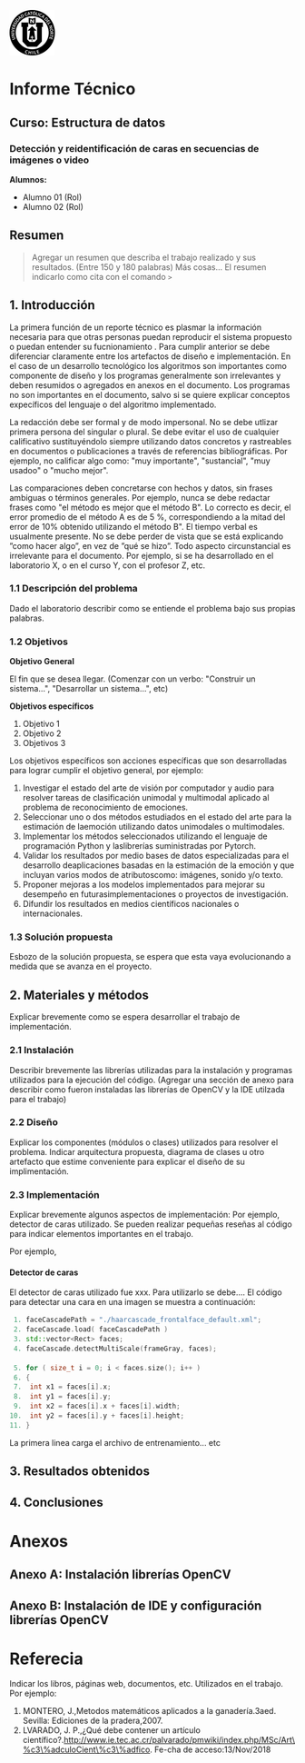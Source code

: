 ![UCN](images/60x60-ucn-negro.png)


# Informe Técnico 
## Curso: Estructura de datos
### Detección y reidentificación de caras en secuencias de imágenes o video

**Alumnos:**

* Alumno 01 (Rol)
* Alumno 02 (Rol)

## Resumen 

> Agregar un resumen que describa el trabajo realizado y sus resultados. (Entre 150 y 180 palabras)
> Más cosas...
> El resumen indicarlo como cita con el comando `>`

## 1. Introducción

La primera función de un reporte técnico es plasmar la información necesaria para que otras personas puedan reproducir el sistema propuesto o puedan entender su fucnionamiento . Para cumplir anterior se debe diferenciar claramente entre los artefactos de diseño e implementación. En el caso de un desarrollo tecnológico los algoritmos son importantes como componente de diseño y los programas generalmente son irrelevantes y deben resumidos o agregados en anexos en el documento. Los programas no son importantes en el documento, salvo si se quiere explicar conceptos expecíficos del lenguaje o del algoritmo implementado.

La redacción debe ser formal y de modo impersonal. No se debe utlizar primera persona del singular o plural. Se debe evitar el uso de cualquier calificativo sustituyéndolo siempre utilizando datos concretos y rastreables en documentos o publicaciones a través de referencias bibliográficas. Por ejemplo, no calificar algo como: "muy importante", "sustancial", "muy usadoo" o "mucho mejor".

Las comparaciones deben concretarse con hechos y datos, sin frases ambiguas o términos generales. Por ejemplo, nunca se debe redactar frases como "el método es mejor que el método B". Lo correcto es decir, el error promedio de el método A es de 5 %, correspondiendo a la mitad del error de 10% obtenido utilizando el método B". El tiempo verbal es usualmente presente. No se debe perder de vista que se está explicando ”como hacer algo”, en vez de ”qué se hizo”. Todo aspecto circunstancial es irrelevante para el documento. Por ejemplo, si se ha desarrollado en el laboratorio X, o en el curso Y, con el profesor Z, etc.

### 1.1 Descripción del problema

Dado el laboratorio describir como se entiende el problema bajo sus propias palabras.

### 1.2 Objetivos 

**Objetivo General**

El fin que se desea llegar. (Comenzar con un verbo: "Construir un sistema...", "Desarrollar un sistema...", etc)

**Objetivos específicos**

1. Objetivo 1
2. Objetivo 2
3. Objetivos 3

Los objetivos específicos son acciones específicas que son desarrolladas para lograr cumplir el objetivo general, por ejemplo:

1. Investigar  el  estado  del  arte  de  visión  por  computador  y  audio  para  resolver  tareas de  clasificación unimodal y multimodal aplicado  al  problema  de  reconocimiento  de emociones.
2.  Seleccionar  uno  o  dos  métodos  estudiados  en  el  estado  del  arte  para  la  estimación  de  laemoción utilizando datos unimodales o multimodales.
3.  Implementar los métodos seleccionados utilizando el lenguaje de programación Python y laslibrerías suministradas por Pytorch.
4.  Validar  los  resultados  por  medio  bases  de  datos  especializadas  para  el  desarrollo  deaplicaciones basadas en la estimación de la emoción y que incluyan varios modos de atributoscomo: imágenes, sonido y/o texto.
5.  Proponer  mejoras  a  los  modelos  implementados  para  mejorar  su  desempeño  en  futurasimplementaciones o proyectos de investigación.
6.  Difundir los resultados en medios científicos nacionales o internacionales.

### 1.3 Solución propuesta

Esbozo de la solución propuesta, se espera que esta vaya evolucionando a medida que se avanza en el proyecto.

## 2. Materiales y métodos

Explicar brevemente como se espera desarrollar el trabajo de implementación.

### 2.1 Instalación

Describir brevemente las librerías utilizadas para la instalación y programas utilizados para la ejecución del código. (Agregar una sección de anexo para describir como fueron instaladas las librerías de OpenCV y la IDE utilzada para el trabajo)

### 2.2 Diseño 

Explicar los componentes (módulos o clases) utilizados para resolver el problema. Indicar arquitectura propuesta, diagrama de clases u otro artefacto que estime conveniente para explicar el diseño de su implimentación.

### 2.3 Implementación

Explicar brevemente algunos aspectos de implementación: Por ejemplo, detector de caras utilizado. Se pueden realizar pequeñas reseñas al código para indicar elementos importantes en el trabajo.

Por ejemplo, 

#### Detector de caras

El detector de caras utilizado fue xxx. Para utilizarlo se debe.... El código para detectar una cara en una imagen se muestra a continuación:

```c++
 1. faceCascadePath = "./haarcascade_frontalface_default.xml";
 2. faceCascade.load( faceCascadePath )
 3. std::vector<Rect> faces;
 4. faceCascade.detectMultiScale(frameGray, faces);

 5. for ( size_t i = 0; i < faces.size(); i++ )
 6. {
 7.  int x1 = faces[i].x;
 8.  int y1 = faces[i].y;
 9.  int x2 = faces[i].x + faces[i].width;
10.  int y2 = faces[i].y + faces[i].height;
11. }
```
La primera linea carga el archivo de entrenamiento... etc

## 3. Resultados obtenidos

## 4. Conclusiones

# Anexos

## Anexo A: Instalación librerías OpenCV

## Anexo B: Instalación de IDE y configuración librerías OpenCV

# Referecia

Indicar los libros, páginas web, documentos, etc. Utilizados en el trabajo. Por ejemplo:

1. MONTERO, J.,Metodos matemáticos aplicados a la ganadería.3aed. Sevilla: Ediciones de la pradera,2007.
2. LVARADO,   J.   P.,¿Qué   debe   contener   un   artículo   científico?.http://www.ie.tec.ac.cr/palvarado/pmwiki/index.php/MSc/Art\%c3\%adculoCient\%c3\%adfico. Fe-cha de acceso:13/Nov/2018


